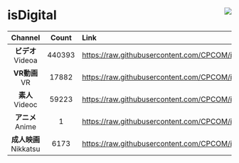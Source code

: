 # isDigital <img align="right" src="https://img.shields.io/github/last-commit/CPCOM/isDigital"/>  
  
| Channel | Count | Link |  
| :-----: | :---: | :--- |  
|**ビデオ**<br />Videoa | 440393 | https://raw.githubusercontent.com/CPCOM/isDigital/main/Videoa.txt |  
|**VR動画**<br />VR | 17882 | https://raw.githubusercontent.com/CPCOM/isDigital/main/VR.txt |  
|**素人**<br />Videoc | 59223 | https://raw.githubusercontent.com/CPCOM/isDigital/main/Videoc.txt |  
|**アニメ**<br />Anime | 1 | https://raw.githubusercontent.com/CPCOM/isDigital/main/Anime.txt |  
|**成人映画**<br />Nikkatsu | 6173 | https://raw.githubusercontent.com/CPCOM/isDigital/main/Nikkatsu.txt |  
